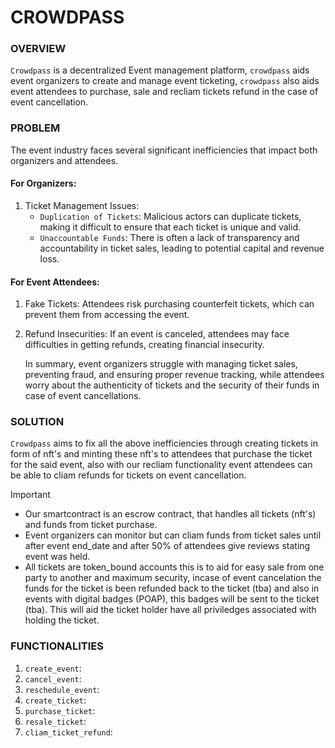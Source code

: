 # CROWDPASS

### OVERVIEW
`Crowdpass` is a decentralized Event management platform, `crowdpass` aids event organizers to create and manage event ticketing, `crowdpass` also aids event attendees to purchase, sale and recliam tickets refund in the case of event cancellation.

### PROBLEM
The event industry faces several significant inefficiencies that impact both organizers and attendees.

#### For Organizers:

1. Ticket Management Issues: 
      - ``Duplication of Tickets``: Malicious actors can duplicate tickets, making it difficult to ensure that each ticket is unique and valid.
      - ``Unaccountable Funds``: There is often a lack of transparency and accountability in ticket sales, leading to potential capital and revenue loss. 

#### For Event Attendees:

1. Fake Tickets: Attendees risk purchasing counterfeit tickets, which can prevent them from accessing the event.
2. Refund Insecurities: If an event is canceled, attendees may face difficulties in getting refunds, creating financial insecurity.

   In summary, event organizers struggle with managing ticket sales, preventing fraud, and ensuring proper revenue tracking, while attendees worry about the authenticity of tickets and the security of their funds in case of event cancellations.

### SOLUTION
`Crowdpass` aims to fix all the above inefficiencies through creating tickets in form of nft's and minting these nft's to attendees that purchase the ticket for the said event, also with our recliam functionality event attendees can be able to cliam refunds for tickets on event cancellation.

> [!IMPORTANT]
> - Our smartcontract is an escrow contract, that handles all tickets (nft's) and funds from ticket purchase.
> - Event organizers can monitor but can cliam funds from ticket sales until after event end_date and after 50% of attendees give reviews stating event was held.
> - All tickets are token_bound accounts this is to aid for easy sale from one party to another and maximum security, incase of event cancelation the funds for the ticket is been refunded back to the ticket (tba) and also in events with digital badges (POAP), this badges will be sent to the ticket (tba). This will aid the ticket holder have all priviledges associated with holding the ticket.

### FUNCTIONALITIES
1. `create_event`:
2. `cancel_event`:
3. `reschedule_event`:
4. `create_ticket`:
5. `purchase_ticket`:
6. `resale_ticket`:
7. `cliam_ticket_refund`:

